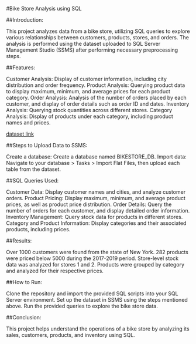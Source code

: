 #Bike Store Analysis using SQL

##Introduction:

This project analyzes data from a bike store, utilizing SQL queries to explore various relationships between customers, products, stores, and orders. The analysis is performed using the dataset uploaded to SQL Server Management Studio (SSMS) after performing necessary preprocessing steps.

##Features:

Customer Analysis: Display of customer information, including city distribution and order frequency.
Product Analysis: Querying product data to display maximum, minimum, and average prices for each product category.
Order Analysis: Analysis of the number of orders placed by each customer, and display of order details such as order ID and dates.
Inventory Analysis: Querying stock quantities across different stores.
Category Analysis: Display of products under each category, including product names and prices.

[dataset link]("https://www.kaggle.com/datasets/dillonmyrick/bike-store-sample-database")

##Steps to Upload Data to SSMS:

Create a database: Create a database named BIKESTORE_DB.
Import data: Navigate to your database > Tasks > Import Flat Files, then upload each table from the dataset.

##SQL Queries Used:

Customer Data: Display customer names and cities, and analyze customer orders.
Product Pricing: Display maximum, minimum, and average product prices, as well as product price distribution.
Order Details: Query the number of orders for each customer, and display detailed order information.
Inventory Management: Query stock data for products in different stores.
Category and Product Information: Display categories and their associated products, including prices.

##Results:

Over 1000 customers were found from the state of New York.
282 products were priced below 5000 during the 2017-2019 period.
Store-level stock data was analyzed for stores 1 and 2.
Products were grouped by category and analyzed for their respective prices.

##How to Run:

Clone the repository and import the provided SQL scripts into your SQL Server environment.
Set up the dataset in SSMS using the steps mentioned above.
Run the provided queries to explore the bike store data.

##Conclusion:

This project helps understand the operations of a bike store by analyzing its sales, customers, products, and inventory using SQL.
